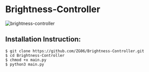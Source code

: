 # Brightness-Controller

![brightness-controller](https://user-images.githubusercontent.com/92268833/206802424-09618211-2994-4983-84c5-c16c23b8cd81.png)

## Installation Instruction:
    $ git clone https://github.com/ZG06/Brightness-Controller.git
    $ cd Brightness-Controller
    $ chmod +x main.py
    $ python3 main.py
